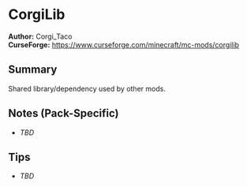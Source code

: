 # CorgiLib

**Author:** Corgi_Taco  
**CurseForge:** https://www.curseforge.com/minecraft/mc-mods/corgilib

## Summary
Shared library/dependency used by other mods.

## Notes (Pack-Specific)
- _TBD_

## Tips
- _TBD_

